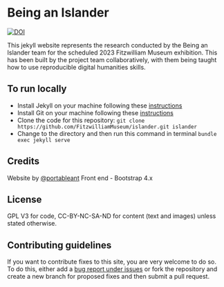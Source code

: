 # Being an Islander

[![DOI](https://zenodo.org/badge/357702147.svg)](https://zenodo.org/badge/latestdoi/357702147)

This jekyll website represents the research conducted by the Being an Islander team for the scheduled 2023 Fitzwilliam Museum exhibition. This has been built by the project team collaboratively, with them being taught how to use reproducible digital humanities skills. 

## To run locally

* Install Jekyll on your machine following these [instructions](https://jekyllrb.com/docs/installation/)
* Install Git on your machine following these [instructions](https://git-scm.com/book/en/v2/Getting-Started-Installing-Git)
* Clone the code for this repository:
   `git clone https://github.com/FitzwilliamMuseum/islander.git islander`
* Change to the directory and then run this command in terminal `bundle exec jekyll serve`


## Credits

Website by [@portableant](https://github.com/portableant)
Front end - Bootstrap 4.x

## License

GPL V3 for code, CC-BY-NC-SA-ND for content (text and images) unless stated otherwise.

## Contributing guidelines

If you want to contribute fixes to this site, you are very welcome to do so. To do this, either add a [bug report under issues](https://github.com/FitzwilliamMuseum/islander/issues) or fork the repository and create a new branch for proposed fixes and then submit a pull request.
